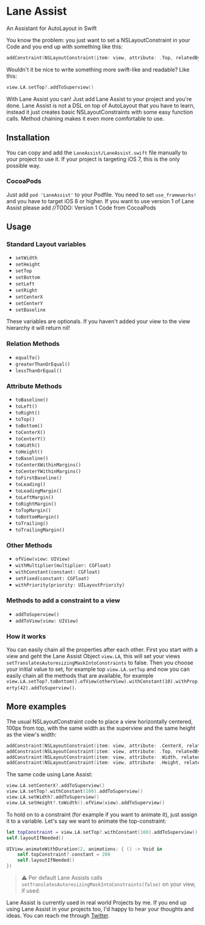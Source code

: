 # Lane Assist

An Assistant for AutoLayout in Swift

You know the problem: you just want to set a NSLayoutConstraint in your Code and you end up with something like this:

```swift
addConstraint(NSLayoutConstraint(item: view, attribute: .Top, relatedBy: .Equal, toItem: self, attribute: .Top, multiplier: 1, constant: 0))
```

Wouldn't it be nice to write something more swift-like and readable? Like this:

```swift
view.LA.setTop?.addToSuperview()
```

With Lane Assist you can! Just add Lane Assist to your project and you're done. Lane Assist is not a DSL on top of AutoLayout that you have to learn, instead it just creates basic NSLayoutConstraints with some easy function calls. Method chaining makes it even more comfortable to use.

## Installation

You can copy and add the `LaneAssist/LaneAssist.swift` file manually to your project to use it. If your project is targeting iOS 7, this is the only possible way.

### CocoaPods

Just add `pod 'LaneAssist'` to your Podfile. You need to set `use_frameworks!` and you have to target iOS 8 or higher. If you want to use version 1 of Lane Assist please add //TODO: Version 1 Code from CocoaPods

## Usage

### Standard Layout variables

* `setWidth`
* `setHeight`
* `setTop`
* `setBottom`
* `setLeft`
* `setRight`
* `setCenterX`
* `setCenterY`
* `setBaseline`
 
These variables are optionals. If you haven't added your view to the view hierarchy it will return nil!

### Relation Methods

* `equalTo()`
* `greaterThanOrEqual()`
* `lessThanOrEqual()`

### Attribute Methods

* `toBaseline()`
* `toLeft()`
* `toRight()`
* `toTop()`
* `toBottom()`
* `toCenterX()`
* `toCenterY()`
* `toWidth()`
* `toHeight()`
* `toBaseline()`
* `toCenterXWithinMargins()`
* `toCenterYWithinMargins()`
* `toFirstBaseline()`
* `toLeading()`
* `toLeadingMargin()`
* `toLeftMargin()`
* `toRightMargin()`
* `toTopMargin()`
* `toBottomMargin()`
* `toTrailing()`
* `toTrailingMargin()`

### Other Methods

* `ofView(view: UIView)`
* `withMultiplier(multiplier: CGFloat)`
* `withConstant(constant: CGFloat)`
* `setFixed(constant: CGFloat)`
* `withPriority(priority: UILayoutPriority)`

### Methods to add a constraint to a view

* `addToSuperview()`
* `addToView(view: UIView)`
 
### How it works

You can easily chain all the properties after each other. First you start with a view and geht the Lane Assist Object `view.LA`, this will set your views `setTranslatesAutoresizingMaskIntoConstraints` to false. Then you choose your initial value to set, for example top `view.LA.setTop` and now you can easily chain all the methods that are available, for example `view.LA.setTop?.toBottom().ofView(otherView).withConstant(10).withProperty(42).addToSuperview()`.

## More examples

The usual NSLayoutConstraint code to place a view horizontally centered, 100px from top, with the same width as the superview and the same height as the view's width:

```swift
addConstraint(NSLayoutConstraint(item: view, attribute: .CenterX, relatedBy: .Equal, toItem: self, attribute: .CenterX, multiplier: 1, constant: 0))
addConstraint(NSLayoutConstraint(item: view, attribute: .Top, relatedBy: .Equal, toItem: self, attribute: .Top, multiplier: 1, constant: 100))
addConstraint(NSLayoutConstraint(item: view, attribute: .Width, relatedBy: .Equal, toItem: self, attribute: .Width, multiplier: 1, constant: 0))
addConstraint(NSLayoutConstraint(item: view, attribute: .Height, relatedBy: .Equal, toItem: view, attribute: .Width, multiplier: 1, constant: 0))
```

The same code using Lane Assist:

```swift
view.LA.setCenterX?.addToSuperview()
view.LA.setTop?.withConstant(100).addToSuperview()
view.LA.setWidth?.addToSuperview()
view.LA.setHeight?.toWidth().ofView(view).addToSuperview()
```

To hold on to a constraint (for example if you want to animate it), just assign it to a variable. Let's say we want to animate the top-constraint:

```swift
let topConstraint = view.LA.setTop?.withConstant(100).addToSuperview()
self.layoutIfNeeded()

UIView.animateWithDuration(2, animations: { () -> Void in
    self.topConstraint?.constant = 200
    self.layoutIfNeeded()
})
```

> ⚠️ Per default Lane Assists calls `setTranslatesAutoresizingMaskIntoConstraints(false)` on your view, if used.

Lane Assist is currently used in real world Projects by me. If you end up using Lane Assist in your projects too, I'd happy to hear your thoughts and ideas. You can reach me through [Twitter](https://twitter.com/pixelkindcom).